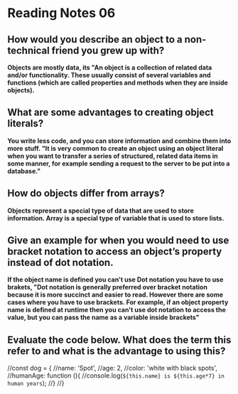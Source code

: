 
# Reading Notes 06

## How would you describe an object to a non-technical friend you grew up with?
**Objects are mostly data, its "An object is a collection of related data and/or functionality. These usually consist of several variables and functions (which are called properties and methods when they are inside objects).**


## What are some advantages to creating object literals?

**You write less code, and you can store information and combine them into more stuff. "It is very common to create an object using an object literal when you want to transfer a series of structured, related data items in some manner, for example sending a request to the server to be put into a database."**


## How do objects differ from arrays?


**Objects represent a special type of data that are used to store information. Array is a special type of variable that is used to store lists.**



## Give an example for when you would need to use bracket notation to access an object’s property instead of dot notation.

**If the object name is defined you can't use Dot notation you have to use brakets, "Dot notation is generally preferred over bracket notation because it is more succinct and easier to read. However there are some cases where you have to use brackets. For example, if an object property name is defined at runtime then you can't use dot notation to access the value, but you can pass the name as a variable inside brackets"** 

## Evaluate the code below. What does the term this refer to and what is the advantage to using this?
//const dog = {
  //name: 'Spot',
  //age: 2,
  //color: 'white with black spots',
  //humanAge: function (){
    //console.log(`${this.name} is ${this.age*7} in human years`);
  //}
//}




